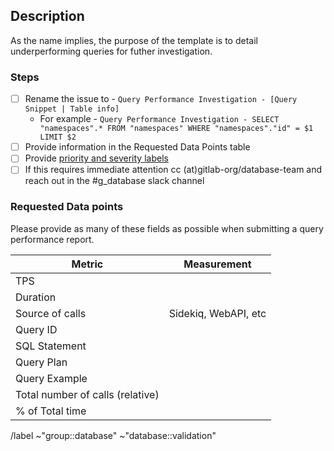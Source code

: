 ## Description

As the name implies, the purpose of the template is to detail underperforming queries for futher investigation.

### Steps

- [ ] Rename the issue to - `Query Performance Investigation - [Query Snippet | Table info]`
  - For example - `Query Performance Investigation - SELECT "namespaces".* FROM "namespaces" WHERE "namespaces"."id" = $1 LIMIT $2`
- [ ] Provide information in the Requested Data Points table
- [ ] Provide [priority and severity labels](https://about.gitlab.com/handbook/engineering/quality/issue-triage/#availability)
- [ ] If this requires immediate attention cc (at)gitlab-org/database-team and reach out in the #g_database slack channel

### Requested Data points

Please provide as many of these fields as possible when submitting a query performance report.

| Metric | Measurement |
|--------|-------------|
| TPS |  |
| Duration |  |
| Source of calls | Sidekiq, WebAPI, etc |
| Query ID | | 
| SQL Statement | | 
| Query Plan | | 
| Query Example | | 
| Total number of calls (relative) |  |
| % of Total time |  |

<!--

- Examples of a postgres checkup report - https://gitlab.com/gitlab-com/gl-infra/infrastructure/-/snippets/2056787
- Epic - Improving the Database resource usage (&365) - https://gitlab.com/groups/gitlab-com/gl-infra/-/epics/365#reports-of-database-performance-peak-investigation-analysis-executed
- Past examples of query performance investigations that have led to this template creation. 
 - Possible Index suggestion or query rewriting (#292454) - https://gitlab.com/gitlab-org/gitlab/-/issues/292454)
 - High number of Sessions to the database with the value SET parameter (#292022) - https://gitlab.com/gitlab-org/gitlab/-/issues/292022)
 - Query performance "Select 1" (#220055) - https://gitlab.com/gitlab-org/gitlab/-/issues/220055
 - Select statements that are in execution during database CPU utilization peak times - licenses table (#292900)  - https://gitlab.com/gitlab-org/gitlab/-/issues/292900

-->

/label ~"group::database" ~"database::validation"
